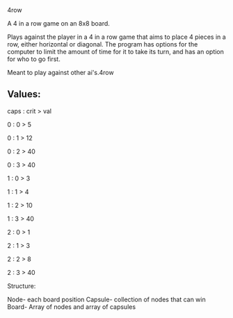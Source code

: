 4row

A 4 in a row game on an 8x8 board.

Plays against the player in a 4 in a row game that aims
to place 4 pieces in a row, either horizontal or 
diagonal. The program has options for the computer to
limit the amount of time for it to take its turn, and
has an option for who to go first. 

Meant to play against other ai's.4row

Values:
----------------
caps : crit > val


0 : 0 > 5

0 : 1 > 12

0 : 2 > 40

0 : 3 > 40


1 : 0 > 3

1 : 1 > 4

1 : 2 > 10

1 : 3 > 40


2 : 0 > 1

2 : 1 > 3

2 : 2 > 8

2 : 3 > 40


Structure:

Node- each board position
Capsule- collection of nodes that can win
Board- Array of nodes and array of capsules
